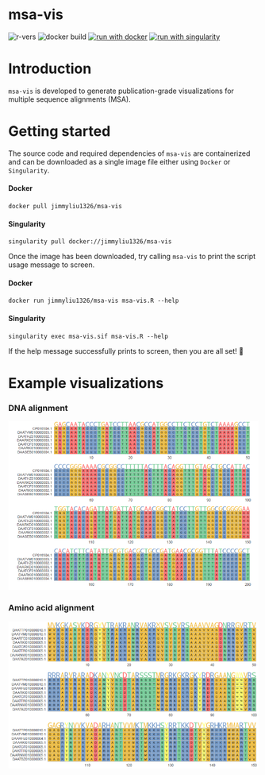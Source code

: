 # msa-vis 
![r-vers](https://img.shields.io/badge/%20-v4.1.3-gray?labelColor=blue&logo=R)
![docker build](https://github.com/jimmyliu1326/msa-vis/actions/workflows/docker-image.yml/badge.svg)
[![run with docker](https://img.shields.io/badge/run%20with-docker-0db7ed?labelColor=000000&logo=docker)](https://www.docker.com/)
[![run with singularity](https://img.shields.io/badge/run%20with-singularity-1d355c.svg?labelColor=000000)](https://sylabs.io/docs/)

# Introduction
`msa-vis` is developed to generate publication-grade visualizations for multiple sequence alignments (MSA).

# Getting started

The source code and required dependencies of `msa-vis` are containerized and can be downloaded as a single image file either using `Docker` or `Singularity`.

#### Docker
```
docker pull jimmyliu1326/msa-vis
```
#### Singularity
```
singularity pull docker://jimmyliu1326/msa-vis
```

Once the image has been downloaded, try calling `msa-vis` to print the script usage message to screen.

#### Docker
```
docker run jimmyliu1326/msa-vis msa-vis.R --help
```
#### Singularity
```
singularity exec msa-vis.sif msa-vis.R --help
```

If the help message successfully prints to screen, then you are all set! :partying_face:

# Example visualizations
### DNA alignment
![](img/dna.png)
### Amino acid alignment
![](img/aa.png)